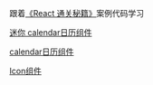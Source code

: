 跟着[《React 通关秘籍》](https://juejin.cn/book/7294082310658326565)案例代码学习

[迷你 calendar日历组件](./calendar-test/)

[ calendar日历组件](./calendar-component/)

[ Icon组件](./icon-component/)